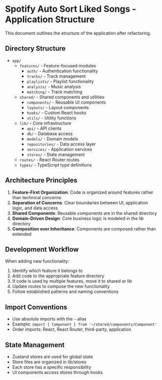 # Spotify Auto Sort Liked Songs - Application Structure

This document outlines the structure of the application after refactoring.

## Directory Structure

- `app/`
  - `features/` - Feature-focused modules
    - `auth/` - Authentication functionality
    - `tracks/` - Track management
    - `playlists/` - Playlist functionality
    - `analysis/` - Music analysis
    - `matching/` - Track matching
  - `shared/` - Shared components and utilities
    - `components/` - Reusable UI components
    - `layouts/` - Layout components
    - `hooks/` - Custom React hooks
    - `utils/` - Utility functions
  - `lib/` - Core infrastructure
    - `api/` - API clients
    - `db/` - Database access
    - `models/` - Domain models
    - `repositories/` - Data access layer
    - `services/` - Application services
    - `stores/` - State management
  - `routes/` - React Router routes
  - `types/` - TypeScript type definitions

## Architecture Principles

1. **Feature-First Organization**: Code is organized around features rather than technical concerns
2. **Separation of Concerns**: Clear boundaries between UI, application logic, and data access
3. **Shared Components**: Reusable components are in the shared directory
4. **Domain-Driven Design**: Core business logic is modeled in the lib directory
5. **Composition over Inheritance**: Components are composed rather than extended

## Development Workflow

When adding new functionality:

1. Identify which feature it belongs to
2. Add code to the appropriate feature directory
3. If code is used by multiple features, move it to shared or lib
4. Update routes to compose the new functionality
5. Follow established patterns and naming conventions

## Import Conventions

- Use absolute imports with the `~` alias
- Example: `import { Component } from '~/shared/components/Component'`
- Order imports: React, React Router, third-party, application

## State Management

- Zustand stores are used for global state
- Store files are organized in lib/stores
- Each store has a specific responsibility
- UI components access stores through hooks
